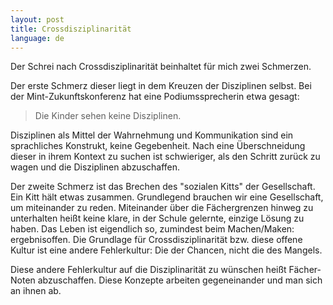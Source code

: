 ```yaml
---
layout: post
title: Crossdisziplinarität
language: de
---
```


Der Schrei nach Crossdisziplinarität beinhaltet für mich zwei Schmerzen.

Der erste Schmerz dieser liegt in dem Kreuzen der Disziplinen selbst.
Bei der Mint-Zukunftskonferenz hat eine Podiumssprecherin etwa gesagt:

> Die Kinder sehen keine Disziplinen.

Disziplinen als Mittel der Wahrnehmung und Kommunikation sind ein sprachliches Konstrukt, keine Gegebenheit.
Nach eine Überschneidung dieser in ihrem Kontext zu suchen ist schwieriger, als den Schritt zurück 
zu wagen und die Disziplinen abzuschaffen.

Der zweite Schmerz ist das Brechen des "sozialen Kitts" der Gesellschaft.
Ein Kitt hält etwas zusammen. Grundlegend brauchen wir eine Gesellschaft,
um miteinander zu reden. Miteinander über die Fächergrenzen hinweg zu unterhalten
heißt keine klare, in der Schule gelernte, einzige Lösung zu haben.
Das Leben ist eigendlich so, zumindest beim Machen/Maken: ergebnisoffen.
Die Grundlage für Crossdisziplinarität bzw. diese offene Kultur ist eine andere Fehlerkultur: Die der Chancen, nicht die des Mangels.

Diese andere Fehlerkultur auf die Disziplinarität zu wünschen heißt Fächer-Noten abzuschaffen.
Diese Konzepte arbeiten gegeneinander und man sich an ihnen ab.

